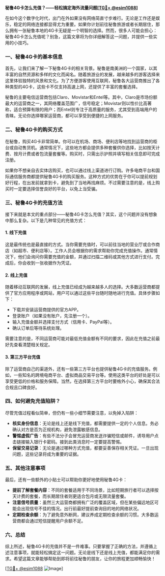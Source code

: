 **秘鲁4G卡怎么充值？——轻松搞定海外流量问题[[TG💪+ @esim1088](https://t.me/s/esim1088)]**

在如今这个数字化时代，出门在外如果没有网络简直寸步难行。无论是工作还是娱乐，稳定的网络连接都显得尤为重要。如果你计划前往秘鲁旅游或者长期居住，那么拥有一张秘鲁本地的4G卡无疑是一个明智的选择。然而，很多人可能会担心：秘鲁4G卡怎么充值呢？别急，这篇文章将为你详细解答这一问题，并提供一些实用的小技巧。

### 一、秘鲁4G卡的基本信息

首先，让我们来了解一下秘鲁4G卡的相关背景。秘鲁是南美洲的一个国家，以其丰富的自然资源和多样的文化而闻名。随着旅游业的发展，越来越多的游客选择来这里体验独特的风景和文化。为了方便游客使用互联网，秘鲁各大运营商推出了各种类型的4G卡，这些卡不仅支持高速上网，还提供了丰富的套餐选择。

秘鲁的主要电信运营商包括Claro、Movistar和Entel等。其中，Claro是市场份额最大的运营商之一，其网络覆盖范围广，信号稳定；Movistar则以性价比高著称，适合预算有限的用户；而Entel则专注于高质量的服务，尤其受到高端用户的青睐。无论你选择哪家运营商，都可以享受到便捷的上网服务。

### 二、秘鲁4G卡的购买方式

在秘鲁，购买4G卡非常简单。你可以在机场、商场、便利店等地找到运营商的柜台或自动售货机。通常情况下，这些地方都会提供多种套餐供你选择，比如按天计费、按月计费或者包流量套餐等。购买时，只需出示护照并填写相关信息即可完成注册。

如果你不想亲自去实体店购买，也可以通过线上渠道进行订购。许多电商平台和国际通信服务商都提供秘鲁4G卡的购买服务。这种方式的优势在于你可以提前规划好行程，在出发前就拿到卡，避免到了当地再找麻烦。不过需要注意的是，线上购买时一定要选择信誉良好的平台，以免上当受骗。

### 三、秘鲁4G卡的充值方法

接下来就是本文的重点部分——秘鲁4G卡怎么充值？其实，这个问题并没有想象中那么复杂。以下是几种常见的充值方式：

#### 1. **线下充值**
这是最传统也是最直接的方式。当你需要充值时，可以前往当地的营业厅或合作商店（如超市、便利店等）。工作人员会根据你的需求帮助你完成充值操作。通常情况下，他们会询问你需要充值的金额，并通过扫描二维码或其他方式进行支付。完成后，你会收到一张收据作为凭证。

#### 2. **线上充值**
随着移动互联网的发展，线上充值已经成为越来越多人的选择。大多数运营商都提供了官方应用程序或网站，用户可以通过这些平台随时随地进行充值。具体步骤如下：
- 下载并安装运营商提供的官方APP。
- 登录账户（如果没有账户，先注册一个）。
- 输入充值金额并选择支付方式（信用卡、PayPal等）。
- 确认订单后等待系统处理。

需要注意的是，不同运营商可能对最低充值金额有不同的要求，因此在充值之前最好先查看清楚相关规定。

#### 3. **第三方平台充值**
除了运营商自己的渠道外，还有一些第三方平台也提供秘鲁4G卡的充值服务。例如，一些知名的跨境电商平台、虚拟商品交易平台等。使用这类平台的好处是可以享受更低的价格和服务保障。当然，在选择第三方平台时要格外小心，确保其合法合规且口碑良好。

### 四、如何避免充值陷阱？

尽管充值过程看似简单，但仍有一些小细节需要注意，以免掉入陷阱：

- **核实身份信息**：无论是线上还是线下充值，都需要提供一定的个人信息。务必确认对方是否为正规机构，避免泄露敏感信息。
- **警惕虚假广告**：有些不法分子会冒充运营商发送诈骗短信或邮件，诱导用户点击链接输入银行卡密码。接到此类消息时一定要提高警惕。
- **保留交易记录**：无论是通过哪种方式充值，都要妥善保存相关凭证。一旦出现问题，这些记录将成为重要的证据。

### 五、其他注意事项

最后，还有一些额外的小贴士可以帮助你更好地使用秘鲁4G卡：

- **提前了解套餐内容**：不同的套餐适用于不同场景，比如短期旅行者可以选择按天计费的套餐，而长期居住者则更适合包月或无限流量套餐。
- **注意信号质量**：虽然三大运营商都拥有广泛的覆盖区域，但在某些偏远地区可能会出现信号不佳的情况。出行前最好提前查询目的地的网络状况。
- **定期检查余额**：为了避免意外断网，建议养成定期检查余额的习惯。大多数运营商都会通过短信提醒用户余额不足。

### 六、总结

综上所述，秘鲁4G卡的充值并不是一件难事。只要掌握了正确的方法，并遵循上述注意事项，就能轻松搞定这一问题。无论是线下还是线上充值，都能满足你的需求。希望这篇文章能够帮助到即将前往秘鲁的朋友，让你的旅程更加顺畅愉快！

[[TG💪+ @esim1088](https://t.me/s/esim1088) ![Image](https://i.postimg.cc/4NQfJmqS/Snipaste-2025-05-13-00-14-12.png)]